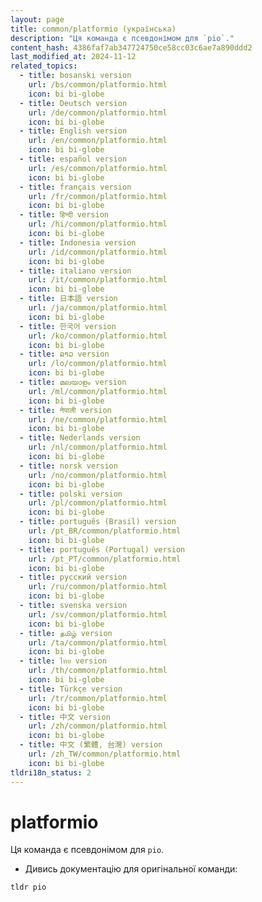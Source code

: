 ```yaml
---
layout: page
title: common/platformio (українська)
description: "Ця команда є псевдонімом для `pio`."
content_hash: 4386faf7ab347724750ce58cc03c6ae7a890ddd2
last_modified_at: 2024-11-12
related_topics:
  - title: bosanski version
    url: /bs/common/platformio.html
    icon: bi bi-globe
  - title: Deutsch version
    url: /de/common/platformio.html
    icon: bi bi-globe
  - title: English version
    url: /en/common/platformio.html
    icon: bi bi-globe
  - title: español version
    url: /es/common/platformio.html
    icon: bi bi-globe
  - title: français version
    url: /fr/common/platformio.html
    icon: bi bi-globe
  - title: हिन्दी version
    url: /hi/common/platformio.html
    icon: bi bi-globe
  - title: Indonesia version
    url: /id/common/platformio.html
    icon: bi bi-globe
  - title: italiano version
    url: /it/common/platformio.html
    icon: bi bi-globe
  - title: 日本語 version
    url: /ja/common/platformio.html
    icon: bi bi-globe
  - title: 한국어 version
    url: /ko/common/platformio.html
    icon: bi bi-globe
  - title: ລາວ version
    url: /lo/common/platformio.html
    icon: bi bi-globe
  - title: മലയാളം version
    url: /ml/common/platformio.html
    icon: bi bi-globe
  - title: नेपाली version
    url: /ne/common/platformio.html
    icon: bi bi-globe
  - title: Nederlands version
    url: /nl/common/platformio.html
    icon: bi bi-globe
  - title: norsk version
    url: /no/common/platformio.html
    icon: bi bi-globe
  - title: polski version
    url: /pl/common/platformio.html
    icon: bi bi-globe
  - title: português (Brasil) version
    url: /pt_BR/common/platformio.html
    icon: bi bi-globe
  - title: português (Portugal) version
    url: /pt_PT/common/platformio.html
    icon: bi bi-globe
  - title: русский version
    url: /ru/common/platformio.html
    icon: bi bi-globe
  - title: svenska version
    url: /sv/common/platformio.html
    icon: bi bi-globe
  - title: தமிழ் version
    url: /ta/common/platformio.html
    icon: bi bi-globe
  - title: ไทย version
    url: /th/common/platformio.html
    icon: bi bi-globe
  - title: Türkçe version
    url: /tr/common/platformio.html
    icon: bi bi-globe
  - title: 中文 version
    url: /zh/common/platformio.html
    icon: bi bi-globe
  - title: 中文 (繁體, 台灣) version
    url: /zh_TW/common/platformio.html
    icon: bi bi-globe
tldri18n_status: 2
---
```

# platformio

Ця команда є псевдонімом для `pio`.

- Дивись документацію для оригінальної команди:

`tldr pio`

